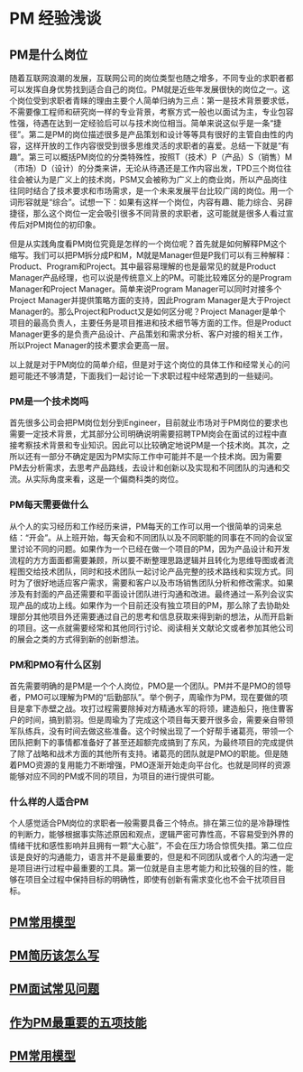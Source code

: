 # PM 经验浅谈
## PM是什么岗位
  随着互联网浪潮的发展，互联网公司的岗位类型也随之增多，不同专业的求职者都可以发挥自身优势找到适合自己的岗位。PM就是近些年发展很快的岗位之一。这个岗位受到求职者青睐的理由主要个人简单归纳为三点：第一是技术背景要求低，不需要像工程师和研究岗一样的专业背景，考察方式一般也以面试为主，专业包容性强，待遇在达到一定经验后可以与技术岗位相当。简单来说这似乎是一条“捷径”。第二是PM的岗位描述很多是产品策划和设计等等具有很好的主管自由性的内容，这样开放的工作内容很受到很多思维灵活的求职者的喜爱。总结一下就是“有趣”。第三可以概括PM岗位的分类特殊性，按照T（技术）P（产品）S（销售）M（市场）D（设计）的分类来讲，无论从待遇还是工作内容出发，TPD三个岗位往往会被认为是广义上的技术岗，PSM又会被称为广义上的商业岗，所以产品岗往往同时结合了技术要求和市场需求，是一个未来发展平台比较广阔的岗位。用一个词形容就是“综合”。试想一下：如果有这样一个岗位，内容有趣、能力综合、另辟捷径，那么这个岗位一定会吸引很多不同背景的求职者，这可能就是很多人看过宣传后对PM岗位的初印象。
  
  但是从实践角度看PM岗位究竟是怎样的一个岗位呢？首先就是如何解释PM这个缩写。我们可以把PM拆分成P和M，M就是Manager但是P我们可以有三种解释：Product、Program和Project。其中最容易理解的也是最常见的就是Product Manager产品经理，也可以说是传统意义上的PM。可能比较难区分的是Program Manager和Project Manager。简单来说Program Manager可以同时对接多个Project Manager并提供策略方面的支持，因此Program Manager是大于Project Manager的。那么Project和Product又是如何区分呢？Project Manager是单个项目的最高负责人，主要任务是项目推进和技术细节等方面的工作。但是Product Manager更多的是负责产品设计、产品策划和需求分析、客户对接的相关工作，所以Project Manager的技术要求会更高一层。
  
  以上就是对于PM岗位的简单介绍，但是对于这个岗位的具体工作和经常关心的问题可能还不够清楚，下面我们一起讨论一下求职过程中经常遇到的一些疑问。
  
### PM是一个技术岗吗
  首先很多公司会把PM岗位划分到Engineer，目前就业市场对于PM岗位的要求也需要一定技术背景，尤其部分公司明确说明需要招聘TPM岗会在面试的过程中直接考察技术背景和专业知识。因此可以比较确定地说PM是一个技术岗。其次，之所以还有一部分不确定是因为PM实际工作中可能并不是一个技术岗。因为需要PM去分析需求，去思考产品路线，去设计和创新以及实现和不同团队的沟通和交流。从实际角度来看，这是一个偏商科类的岗位。
  
### PM每天需要做什么
  从个人的实习经历和工作经历来讲，PM每天的工作可以用一个很简单的词来总结：“开会”。从上班开始，每天会和不同团队以及不同职能的同事在不同的会议室里讨论不同的问题。如果作为一个已经在做一个项目的PM，因为产品设计和开发流程的方方面面都需要兼顾，所以要不断整理思路逻辑并且转化为思维导图或者流程图交给技术团队，同时和技术团队一起讨论产品完整的技术路线和实现方式。同时为了很好地适应客户需求，需要和客户以及市场销售团队分析和修改需求。如果涉及有封面的产品还需要和平面设计团队进行沟通和改进。最终通过一系列会议实现产品的成功上线。如果作为一个目前还没有独立项目的PM，那么除了去协助处理部分其他项目外还需要通过自己的思考和信息获取来得到新的想法，从而开启新的项目。这一点就需要经常和其他同行讨论、阅读相关文献论文或者参加其他公司的展会之类的方式得到新的创新想法。
  
### PM和PMO有什么区别
  首先需要明确的是PM是一个个人岗位，PMO是一个团队。PM并不是PMO的领导者，PMO可以理解为PM的“后勤部队”。举个例子，周瑜作为PM，现在要做的项目是拿下赤壁之战。攻打过程需要除掉对方精通水军的将领，建造船只，拖住曹客户的时间，搞到箭羽。但是周瑜为了完成这个项目每天要开很多会，需要亲自带领军队练兵，没有时间去做这些准备。这个时候出现了一个好帮手诸葛亮，带领一个团队把剩下的事情都准备好了甚至还超额完成搞到了东风，为最终项目的完成提供了除了战略和战术方面的其他所有支持。诸葛亮的团队就是PMO的职能。但是随着PMO资源的复用能力不断增强，PMO逐渐开始走向平台化。也就是同样的资源能够对应不同的PM或不同的项目，为项目的进行提供可能。
  
### 什么样的人适合PM
  个人感觉适合PM岗位的求职者一般需要具备三个特点。排在第三位的是冷静理性的判断力，能够根据事实陈述原因和观点，逻辑严密可靠性高，不容易受到外界的情绪干扰和感性影响并且拥有一颗“大心脏”，不会在压力场合惊慌失措。第二位应该是良好的沟通能力，语言并不是最重要的，但是和不同团队或者个人的沟通一定是项目进行过程中最重要的工具。第一位就是自主思考能力和比较强的目的性，能够在项目全过程中保持目标的明确性，即使有创新有需求变化也不会干扰项目目标。

## [PM常用模型](./PM常用模型)
## [PM简历该怎么写](./PM简历该怎么写)
## [PM面试常见问题](./PM面试常见问题)
## [作为PM最重要的五项技能](./作为PM最重要的五项技能)
## [PM常用模型](./PM常用模型)
